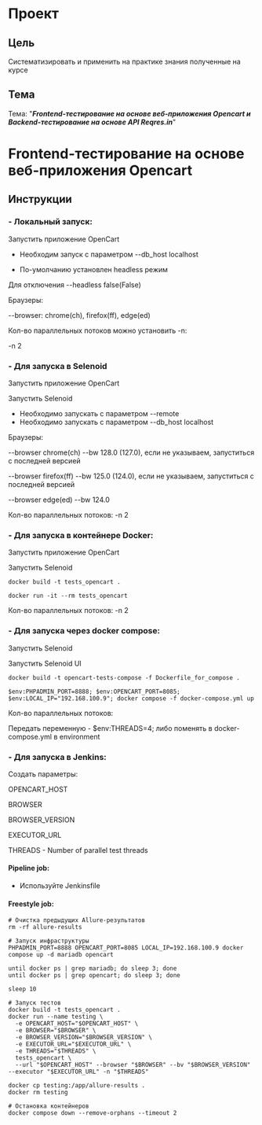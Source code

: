 # Проект

## Цель

Систематизировать и применить на практике знания полученные на курсе

## Тема

Тема: "_**Frontend-тестирование на основе веб-приложения Opencart и Backend-тестирование на основе API Reqres.in**_"

# Frontend-тестирование на основе веб-приложения Opencart

## Инструкции

### - Локальный запуск:
Запустить приложение OpenCart

- Необходим запуск с параметром --db_host localhost

- По-умолчанию установлен headless режим

Для отключения --headless false(False)

Браузеры:

--browser: chrome(ch), firefox(ff), edge(ed)

Кол-во параллельных потоков можно установить -n:

-n 2

### - Для запуска в Selenoid
Запустить приложение OpenCart

Запустить Selenoid

- Необходимо запускать с параметром --remote
- Необходимо запускать с параметром --db_host localhost

Браузеры:

--browser chrome(ch) --bw 128.0 (127.0), если не указываем, запуститься с последней версией

--browser firefox(ff) --bw 125.0 (124.0), если не указываем, запуститься с последней версией

--browser edge(ed) --bw 124.0

Кол-во параллельных потоков:
-n 2


### - Для запуска в контейнере Docker:

Запустить приложение OpenCart

Запустить Selenoid

```
docker build -t tests_opencart .

docker run -it --rm tests_opencart
```

Кол-во параллельных потоков:
-n 2

### - Для запуска через docker compose:

Запустить Selenoid

Запустить Selenoid UI

```
docker build -t opencart-tests-compose -f Dockerfile_for_compose .

$env:PHPADMIN_PORT=8888; $env:OPENCART_PORT=8085; $env:LOCAL_IP="192.168.100.9"; docker compose -f docker-compose.yml up

```

Кол-во параллельных потоков:

Передать переменную - $env:THREADS=4;  либо поменять в docker-compose.yml в environment

### - Для запуска в Jenkins:
Создать параметры:

OPENCART_HOST

BROWSER

BROWSER_VERSION

EXECUTOR_URL

THREADS - Number of parallel test threads

#### Pipeline job:
 - Используйте  Jenkinsfile

#### Freestyle job:

```
# Очистка предыдущих Allure-результатов
rm -rf allure-results

# Запуск инфраструктуры
PHPADMIN_PORT=8888 OPENCART_PORT=8085 LOCAL_IP=192.168.100.9 docker compose up -d mariadb opencart

until docker ps | grep mariadb; do sleep 3; done
until docker ps | grep opencart; do sleep 3; done

sleep 10

# Запуск тестов
docker build -t tests_opencart .
docker run --name testing \
  -e OPENCART_HOST="$OPENCART_HOST" \
  -e BROWSER="$BROWSER" \
  -e BROWSER_VERSION="$BROWSER_VERSION" \
  -e EXECUTOR_URL="$EXECUTOR_URL" \
  -e THREADS="$THREADS" \
  tests_opencart \
  --url "$OPENCART_HOST" --browser "$BROWSER" --bv "$BROWSER_VERSION" --executor "$EXECUTOR_URL" -n "$THREADS"
  
docker cp testing:/app/allure-results . 
docker rm testing

# Остановка контейнеров
docker compose down --remove-orphans --timeout 2
```
